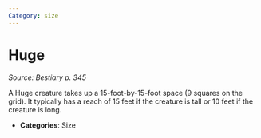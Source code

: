 ```yaml
---
Category: size
---
```

# Huge  
*Source: Bestiary p. 345*  

A Huge creature takes up a 15-foot-by-15-foot space (9 squares on the grid). It typically has a reach of 15 feet if the creature is tall or 10 feet if the creature is long.

- **Categories**: Size